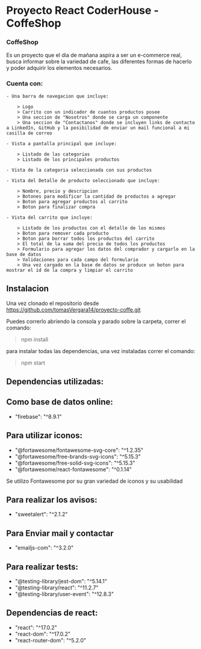 # Proyecto React CoderHouse - CoffeShop

### CoffeShop
 Es un proyecto que el dia de mañana aspira a ser un e-commerce real, busca informar sobre la variedad de cafe, las diferentes formas de hacerlo y poder adquirir los elementos necesarios.

### Cuenta con:
    - Una barra de navegacion que incluye:
    
        > Logo
        > Carrito con un indicador de cuantos productos posee
        > Una seccion de "Nosotros" donde se carga un componente 
        > Una seccion de "Contactanos" donde se incluyen links de contacto a LinkedIn, GitHub y la posibilidad de enviar un mail funcional a mi casilla de correo
    
    - Vista a pantalla principal que incluye: 
    
        > Listado de las categorias
        > Listado de los principales productos
    
    - Vista de la categoria seleccionada con sus productos
    
    - Vista del Detalle de producto seleccionado que incluye:
    
        > Nombre, precio y descripcion
        > Botones para modificar la cantidad de productos a agregar
        > Boton para agregar productos al carrito
        > Boton para finalizar compra
    
    - Vista del carrito que incluye:
    
        > Listado de los productos con el detalle de los mismos
        > Boton para remover cada producto
        > Boton para borrar todos los productos del carrito
        > El total de la suma del precio de todos los productos
        > Formulario para agregar los datos del comprador y cargarlo en la base de datos
        > Validaciones para cada campo del formulario
        > Una vez cargado en la base de datos se produce un boton para mostrar el id de la compra y limpiar el carrito

## Instalacion

Una vez clonado el repositorio desde https://github.com/tomasVergara14/proyecto-coffe.git

Puedes correrlo abriendo la consola y parado sobre la carpeta, correr el comando:

> npm install

para instalar todas las dependencias, una vez instaladas correr el comando:

> npm start

## Dependencias utilizadas:

## Como base de datos online:

- "firebase": "^8.9.1"

## Para utilizar iconos:

- "@fortawesome/fontawesome-svg-core": "^1.2.35"
- "@fortawesome/free-brands-svg-icons": "^5.15.3"
- "@fortawesome/free-solid-svg-icons": "^5.15.3"
- "@fortawesome/react-fontawesome": "^0.1.14"

Se utilizo Fontawesome por su gran variedad de iconos y su usabilidad

## Para realizar los avisos:

- "sweetalert": "^2.1.2"

## Para Enviar mail y contactar

- "emailjs-com": "^3.2.0"

## Para realizar tests:   

- "@testing-library/jest-dom": "^5.14.1"
- "@testing-library/react": "^11.2.7"
- "@testing-library/user-event": "^12.8.3"

## Dependencias de react:

- "react": "^17.0.2"
- "react-dom": "^17.0.2"
- "react-router-dom": "^5.2.0"
